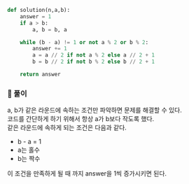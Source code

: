 ```py
def solution(n,a,b):
    answer = 1
    if a > b:
        a, b = b, a

    while (b - a) != 1 or not a % 2 or b % 2:
        answer += 1
        a = a // 2 if not a % 2 else a // 2 + 1
        b = b // 2 if not b % 2 else b // 2 + 1

    return answer
```

### 📌 풀이

a, b가 같은 라운드에 속하는 조건만 파악하면 문제를 해결할 수 있다.  
코드를 간단하게 하기 위해서 항상 a가 b보다 작도록 했다.  
같은 라운드에 속하게 되는 조건은 다음과 같다.

- b - a = 1
- a는 홀수
- b는 짝수

이 조건을 만족하게 될 때 까지 answer을 1씩 증가시키면 된다.
